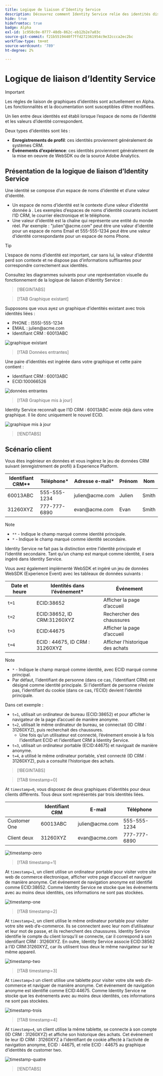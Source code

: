 ```yaml
---
title: Logique de liaison d’Identity Service
description: Découvrez comment Identity Service relie des identités disparates pour créer une vue d’ensemble complète d’un client.
hide: true
hidefromtoc: true
badge: Alpha
exl-id: 1c958c0e-0777-48db-862c-eb12b2e7a03c
source-git-commit: f21b5519440f7ffd272361954c9e32ccca2ec2bc
workflow-type: tm+mt
source-wordcount: '789'
ht-degree: 2%

---
```


# Logique de liaison d’Identity Service

>[!IMPORTANT]
>
>Les règles de liaison de graphiques d’identités sont actuellement en Alpha. Les fonctionnalités et la documentation sont susceptibles d’être modifiées.

Un lien entre deux identités est établi lorsque l’espace de noms de l’identité et les valeurs d’identité correspondent.

Deux types d’identités sont liés :

* **Enregistrements de profil**: ces identités proviennent généralement de systèmes CRM.
* **Événements d’expérience**: ces identités proviennent généralement de la mise en oeuvre de WebSDK ou de la source Adobe Analytics.

## Présentation de la logique de liaison d’Identity Service

Une identité se compose d’un espace de noms d’identité et d’une valeur d’identité.

* Un espace de noms d’identité est le contexte d’une valeur d’identité donnée à . Les exemples d’espaces de noms d’identité courants incluent l’ID CRM, le courrier électronique et le téléphone.
* Une valeur d’identité est la chaîne qui représente une entité du monde réel. Par exemple : &quot;julien&quot;<span>@acme.com&quot; peut être une valeur d’identité pour un espace de noms Email et 555-555-1234 peut être une valeur d’identité correspondante pour un espace de noms Phone.

>[!TIP]
>
>L’espace de noms d’identité est important, car sans lui, la valeur d’identité perd son contexte et ne dispose pas d’informations suffisantes pour correspondre correctement aux identités.

Consultez les diagrammes suivants pour une représentation visuelle du fonctionnement de la logique de liaison d’Identity Service :

>[!BEGINTABS]

>[!TAB Graphique existant]

Supposons que vous ayez un graphique d’identités existant avec trois identités liées :

* PHONE : (555)-555-1234
* EMAIL : julien<span>@acme.com
* Identifiant CRM : 60013ABC

![graphique existant](../images/identity-settings/existing-graph.png)

>[!TAB Données entrantes]

Une paire d’identités est ingérée dans votre graphique et cette paire contient :

* Identifiant CRM : 60013ABC
* ECID:100066526

![données entrantes](../images/identity-settings/incoming-data.png)

>[!TAB Graphique mis à jour]

Identity Service reconnaît que l’ID CRM : 60013ABC existe déjà dans votre graphique. Il lie donc uniquement le nouvel ECID.

![graphique mis à jour](../images/identity-settings/updated-graph.png)

>[!ENDTABS]

## Scénario client

Vous êtes ingénieur en données et vous ingérez le jeu de données CRM suivant (enregistrement de profil) à Experience Platform.

| Identifiant CRM** | Téléphone* | Adresse e-mail* | Prénom | Nom |
| --- | --- | --- | --- | --- |
| 60013ABC | 555-555-1234 | julien<span>@acme.com | Julien | Smith |
| 31260XYZ | 777-777-6890 | evan<span>@acme.com | Evan | Smith |

>[!NOTE]
>
>* `**` - Indique le champ marqué comme identité principale.
>* `*` - Indique le champ marqué comme identité secondaire.
>
>Identity Service ne fait pas la distinction entre l’identité principale et l’identité secondaire. Tant qu’un champ est marqué comme identité, il sera ingéré dans Identity Service.

Vous avez également implémenté WebSDK et ingéré un jeu de données WebSDK (Experience Event) avec les tableaux de données suivants :

| Date et heure | Identités dans l’événement* | Événement |
| --- | --- | --- |
| `t=1` | ECID:38652 | Afficher la page d’accueil |
| `t=2` | ECID:38652, ID CRM:31260XYZ | Rechercher des chaussures |
| `t=3` | ECID:44675 | Afficher la page d’accueil |
| `t=4` | ECID : 44675, ID CRM : 31260XYZ | Afficher l’historique des achats |

>[!NOTE]
>
>* `*` - Indique le champ marqué comme identité, avec ECID marqué comme principal.
>* Par défaut, l’identifiant de personne (dans ce cas, l’identifiant CRM) est désigné comme identité principale. Si l’identifiant de personne n’existe pas, l’identifiant du cookie (dans ce cas, l’ECID) devient l’identité principale.

Dans cet exemple :

* `t=1`, utilisait un ordinateur de bureau (ECID:38652) et pour afficher le navigateur de la page d’accueil de manière anonyme.
* `t=2`, utilisait le même ordinateur de bureau, se connectait (ID CRM : 31260XYZ), puis recherchait des chaussures.
   * Une fois qu’un utilisateur est connecté, l’événement envoie à la fois l’identifiant ECID et l’identifiant CRM à Identity Service.
* `t=3`, utilisait un ordinateur portable (ECID:44675) et naviguait de manière anonyme.
* `t=4`, a utilisé le même ordinateur portable, s’est connecté (ID CRM : 31260XYZ), puis a consulté l’historique des achats.


>[!BEGINTABS]

>[!TAB timestamp=0]

At `timestamp=0`, vous disposez de deux graphiques d’identités pour deux clients différents. Tous deux sont représentés par trois identités liées.

| | Identifiant CRM | E-mail | Téléphone |
| --- | --- | --- | --- |
| Customer One | 60013ABC | julien<span>@acme.com | 555-555-1234 |
| Client deux | 31260XYZ | evan<span>@acme.com | 777-777-6890 |

![timestamp-zero](../images/identity-settings/timestamp-zero.png)

>[!TAB timestamp=1]

At `timestamp=1`, un client utilise un ordinateur portable pour visiter votre site web de commerce électronique, afficher votre page d’accueil et naviguer de manière anonyme. Cet événement de navigation anonyme est identifié comme ECID:38652. Comme Identity Service ne stocke que les événements avec au moins deux identités, ces informations ne sont pas stockées.

![timestamp-one](../images/identity-settings/timestamp-one.png)

>[!TAB timestamp=2]

At `timestamp=2`, un client utilise le même ordinateur portable pour visiter votre site web d’e-commerce. Ils se connectent avec leur nom d’utilisateur et leur mot de passe, et ils recherchent des chaussures. Identity Service identifie le compte du client lorsqu’il se connecte, car il correspond à son identifiant CRM : 31260XYZ. En outre, Identity Service associe ECID:38562 à l’ID CRM:31260XYZ, car ils utilisent tous deux le même navigateur sur le même appareil.

![timestamp-two](../images/identity-settings/timestamp-two.png)

>[!TAB timestamp=3]

At `timestamp=3` un client utilise une tablette pour visiter votre site web d’e-commerce et naviguer de manière anonyme. Cet événement de navigation anonyme est identifié comme ECID:44675. Comme Identity Service ne stocke que les événements avec au moins deux identités, ces informations ne sont pas stockées.

![timestamp-trois](../images/identity-settings/timestamp-three.png)

>[!TAB timestamp=4]

At `timestamp=4`, un client utilise la même tablette, se connecte à son compte (ID CRM : 31260XYZ) et affiche son historique des achats. Cet événement lie leur ID CRM : 31260XYZ à l’identifiant de cookie affecté à l’activité de navigation anonyme, ECID : 44675, et relie ECID : 44675 au graphique d’identités de customer two.

![timestamp-quatre](../images/identity-settings/timestamp-four.png)

>[!ENDTABS]
